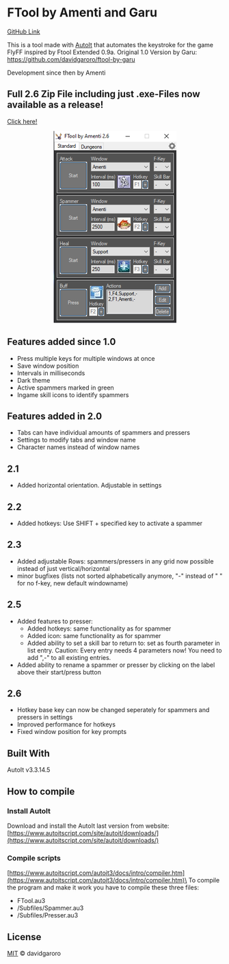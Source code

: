 
  
# FTool by Amenti and Garu
[GitHub Link](https://github.com/lucaw9/f_tool_amenti/)

This is a tool made with [AutoIt] that automates the keystroke for the game FlyFF inspired by Ftool Extended 0.9a.
Original 1.0 Version by Garu: https://github.com/davidgaroro/ftool-by-garu

Development since then by Amenti


## Full 2.6 Zip File including just .exe-Files now available as a release!
[Click here!](https://github.com/lucaw9/f_tool_amenti/releases/tag/v2.5.0)


[AutoIt]: https://www.autoitscript.com/

<p align="center">
    <img src="https://github.com/lucaw9/f_tool_amenti/blob/master/ftool_preview.png">
</p>

## Features added since 1.0
- Press multiple keys for multiple windows at once
- Save window position
- Intervals in milliseconds
- Dark theme
- Active spammers marked in green
- Ingame skill icons to identify spammers

## Features added in 2.0
- Tabs can have individual amounts of spammers and pressers
- Settings to modify tabs and window name
- Character names instead of window names

## 2.1
- Added horizontal orientation. Adjustable in settings

## 2.2
- Added hotkeys: Use SHIFT + specified key to activate a spammer

## 2.3
- Added adjustable Rows: spammers/pressers in any grid now possible instead of just vertical/horizontal
- minor bugfixes (lists not sorted alphabetically anymore, "-" instead of " " for no f-key, new default windowname)

## 2.5
- Added features to presser:
	- Added hotkeys: same functionality as for spammer
	- Added icon: same functionality as for spammer
	- Added ability to set a skill bar to return to: set as fourth parameter in list entry. Caution: Every entry needs 4 parameters now! You need to add ",-" to all existing entries.
- Added ability to rename a spammer or presser by clicking on the label above their start/press button

## 2.6
- Hotkey base key can now be changed seperately for spammers and pressers in settings
- Improved performance for hotkeys
- Fixed window position for key prompts

## Built With
AutoIt v3.3.14.5

## How to compile 
### Install AutoIt
Download and install the AutoIt last version from website:\
[https://www.autoitscript.com/site/autoit/downloads/](https://www.autoitscript.com/site/autoit/downloads/)

### Compile scripts
[https://www.autoitscript.com/autoit3/docs/intro/compiler.htm](https://www.autoitscript.com/autoit3/docs/intro/compiler.htm)\
To compile the program and make it work you have to compile these three files:
 - FTool.au3
 - /Subfiles/Spammer.au3
 - /Subfiles/Presser.au3

## License
[MIT](./LICENSE) &copy; davidgaroro
